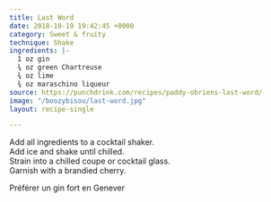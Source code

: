 ```yaml
---
title: Last Word
date: 2018-10-19 19:42:45 +0000
category: Sweet & fruity
technique: Shake
ingredients: |-
  1 oz gin
  ¾ oz green Chartreuse
  ¾ oz lime
  ¾ oz maraschino liqueur
source: https://punchdrink.com/recipes/paddy-obriens-last-word/
image: "/boozybisou/last-word.jpg"
layout: recipe-single

---
```

Add all ingredients to a cocktail shaker.  
Add ice and shake until chilled.  
Strain into a chilled coupe or cocktail glass.  
Garnish with a brandied cherry.

Préférer un gin fort en Genever